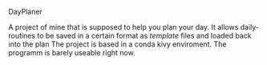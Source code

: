 DayPlaner

A project of mine that is supposed to help you plan your day.
It allows daily-routines to be saved in a certain format as *template* files and loaded back into the plan
The project is based in a conda kivy enviroment. 
The programm is barely useable right now.